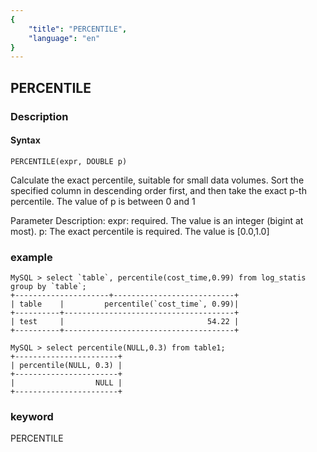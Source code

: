 ```yaml
---
{
    "title": "PERCENTILE",
    "language": "en"
}
---
```


<!-- 
Licensed to the Apache Software Foundation (ASF) under one
or more contributor license agreements.  See the NOTICE file
distributed with this work for additional information
regarding copyright ownership.  The ASF licenses this file
to you under the Apache License, Version 2.0 (the
"License"); you may not use this file except in compliance
with the License.  You may obtain a copy of the License at

  http://www.apache.org/licenses/LICENSE-2.0

Unless required by applicable law or agreed to in writing,
software distributed under the License is distributed on an
"AS IS" BASIS, WITHOUT WARRANTIES OR CONDITIONS OF ANY
KIND, either express or implied.  See the License for the
specific language governing permissions and limitations
under the License.
-->

## PERCENTILE
### Description
#### Syntax

`PERCENTILE(expr, DOUBLE p)`

Calculate the exact percentile, suitable for small data volumes. Sort the specified column in descending order first, and then take the exact p-th percentile. The value of p is between 0 and 1

Parameter Description:
expr: required. The value is an integer (bigint at most).
p: The exact percentile is required. The value is [0.0,1.0]

### example
```
MySQL > select `table`, percentile(cost_time,0.99) from log_statis group by `table`;
+---------------------+---------------------------+
| table    |         percentile(`cost_time`, 0.99)|
+----------+--------------------------------------+
| test     |                                54.22 |
+----------+--------------------------------------+

MySQL > select percentile(NULL,0.3) from table1;
+-----------------------+
| percentile(NULL, 0.3) |
+-----------------------+
|                  NULL |
+-----------------------+

```

### keyword
PERCENTILE
